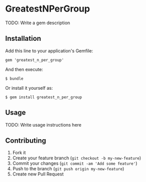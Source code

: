 # GreatestNPerGroup

TODO: Write a gem description

## Installation

Add this line to your application's Gemfile:

    gem 'greatest_n_per_group'

And then execute:

    $ bundle

Or install it yourself as:

    $ gem install greatest_n_per_group

## Usage

TODO: Write usage instructions here

## Contributing

1. Fork it
2. Create your feature branch (`git checkout -b my-new-feature`)
3. Commit your changes (`git commit -am 'Add some feature'`)
4. Push to the branch (`git push origin my-new-feature`)
5. Create new Pull Request
